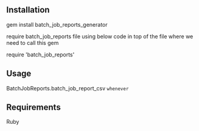Installation
------------

gem install batch_job_reports_generator

require batch_job_reports file using below code in top of the file where we need to call this gem

require 'batch_job_reports'

Usage
------------

BatchJobReports.batch_job_report_csv `whenever`

Requirements
--------------

Ruby
